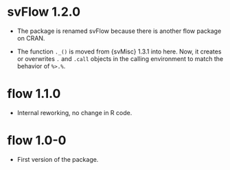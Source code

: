 # svFlow 1.2.0

-   The package is renamed svFlow because there is another flow package on CRAN.

-   The function `._()` is moved from {svMisc} 1.3.1 into here. Now, it creates or overwrites `.` and `.call` objects in the calling environment to match the behavior of `%>.%`.

# flow 1.1.0

-   Internal reworking, no change in R code.

# flow 1.0-0

-   First version of the package.
